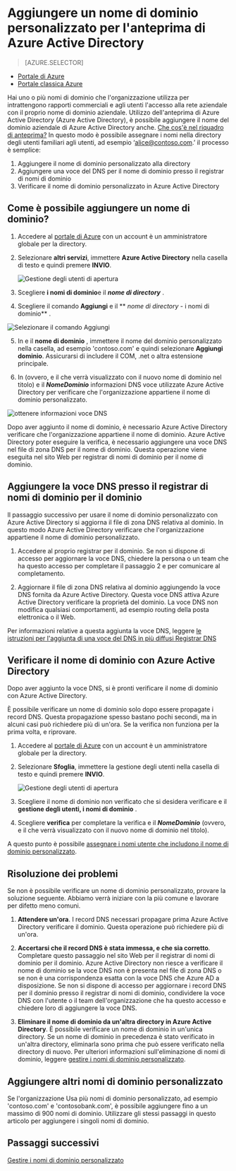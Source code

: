 <properties
    pageTitle="Aggiungere il proprio nome di dominio personalizzato per l'anteprima di Azure Active Directory | Microsoft Azure"
    description="Come aggiungere i nomi di dominio della società a Azure Active Directory e come verificare il nome di dominio."
    services="active-directory"
    documentationCenter=""
    authors="jeffsta"
    manager="femila"
    editor=""/>

<tags
    ms.service="active-directory"
    ms.workload="identity"
    ms.tgt_pltfrm="na"
    ms.devlang="na"
    ms.topic="article"
    ms.date="10/17/2016"
    ms.author="curtand"/>

# <a name="add-a-custom-domain-name-to-azure-active-directory-preview"></a>Aggiungere un nome di dominio personalizzato per l'anteprima di Azure Active Directory

> [AZURE.SELECTOR]
- [Portale di Azure](active-directory-domains-add-azure-portal.md)
- [Portale classica Azure](active-directory-add-domain.md)

Hai uno o più nomi di dominio che l'organizzazione utilizza per intrattengono rapporti commerciali e agli utenti l'accesso alla rete aziendale con il proprio nome di dominio aziendale. Utilizzo dell'anteprima di Azure Active Directory (Azure Active Directory), è possibile aggiungere il nome del dominio aziendale di Azure Active Directory anche. [Che cos'è nel riquadro di anteprima?](active-directory-preview-explainer.md) In questo modo è possibile assegnare i nomi nella directory degli utenti familiari agli utenti, ad esempio ‘alice@contoso.com.’ il processo è semplice:

1. Aggiungere il nome di dominio personalizzato alla directory
2. Aggiungere una voce del DNS per il nome di dominio presso il registrar di nomi di dominio
3. Verificare il nome di dominio personalizzato in Azure Active Directory

## <a name="how-do-i-add-a-domain-name"></a>Come è possibile aggiungere un nome di dominio?

1.  Accedere al [portale di Azure](https://portal.azure.com) con un account è un amministratore globale per la directory.

2.  Selezionare **altri servizi**, immettere **Azure Active Directory** nella casella di testo e quindi premere **INVIO**.

    ![Gestione degli utenti di apertura](./media/active-directory-domains-add-azure-portal/user-management.png)

3. Scegliere **i nomi di dominio**e il ***nome di directory*** .

4. Scegliere il comando **Aggiungi** e il ** *nome di directory* - i nomi di dominio** .

  ![Selezionare il comando Aggiungi](./media/active-directory-domains-add-azure-portal/add-command.png)

5. In e il **nome di dominio** , immettere il nome del dominio personalizzato nella casella, ad esempio 'contoso.com' e quindi selezionare **Aggiungi dominio**. Assicurarsi di includere il COM, .net o altra estensione principale.

6. In (ovvero, e il che verrà visualizzato con il nuovo nome di dominio nel titolo) e il ***NomeDominio*** informazioni DNS voce utilizzate Azure Active Directory per verificare che l'organizzazione appartiene il nome di dominio personalizzato.

  ![ottenere informazioni voce DNS](./media/active-directory-domains-add-azure-portal/get-dns-info.png)

Dopo aver aggiunto il nome di dominio, è necessario Azure Active Directory verificare che l'organizzazione appartiene il nome di dominio. Azure Active Directory poter eseguire la verifica, è necessario aggiungere una voce DNS nel file di zona DNS per il nome di dominio. Questa operazione viene eseguita nel sito Web per registrar di nomi di dominio per il nome di dominio.

## <a name="add-the-dns-entry-at-the-domain-name-registrar-for-the-domain"></a>Aggiungere la voce DNS presso il registrar di nomi di dominio per il dominio

Il passaggio successivo per usare il nome di dominio personalizzato con Azure Active Directory si aggiorna il file di zona DNS relativa al dominio. In questo modo Azure Active Directory verificare che l'organizzazione appartiene il nome di dominio personalizzato.

1.  Accedere al proprio registrar per il dominio. Se non si dispone di accesso per aggiornare la voce DNS, chiedere la persona o un team che ha questo accesso per completare il passaggio 2 e per comunicare al completamento.

2.  Aggiornare il file di zona DNS relativa al dominio aggiungendo la voce DNS fornita da Azure Active Directory. Questa voce DNS attiva Azure Active Directory verificare la proprietà del dominio. La voce DNS non modifica qualsiasi comportamenti, ad esempio routing della posta elettronica o il Web.

Per informazioni relative a questa aggiunta la voce DNS, leggere [le istruzioni per l'aggiunta di una voce del DNS in più diffusi Registrar DNS](https://support.office.com/article/Create-DNS-records-for-Office-365-when-you-manage-your-DNS-records-b0f3fdca-8a80-4e8e-9ef3-61e8a2a9ab23/)

## <a name="verify-the-domain-name-with-azure-ad"></a>Verificare il nome di dominio con Azure Active Directory

Dopo aver aggiunto la voce DNS, si è pronti verificare il nome di dominio con Azure Active Directory.

È possibile verificare un nome di dominio solo dopo essere propagate i record DNS. Questa propagazione spesso bastano pochi secondi, ma in alcuni casi può richiedere più di un'ora. Se la verifica non funziona per la prima volta, e riprovare.

1.  Accedere al [portale di Azure](https://portal.azure.com) con un account è un amministratore globale per la directory.

2.  Selezionare **Sfoglia**, immettere la gestione degli utenti nella casella di testo e quindi premere **INVIO**.

    ![Gestione degli utenti di apertura](./media/active-directory-domains-add-azure-portal/user-management.png)

3. Scegliere il nome di dominio non verificato che si desidera verificare e il **gestione degli utenti, i nomi di dominio** .

4. Scegliere **verifica** per completare la verifica e il ***NomeDominio*** (ovvero, e il che verrà visualizzato con il nuovo nome di dominio nel titolo).

A questo punto è possibile [assegnare i nomi utente che includono il nome di dominio personalizzato](active-directory-users-create-azure-portal.md).

## <a name="troubleshooting"></a>Risoluzione dei problemi

Se non è possibile verificare un nome di dominio personalizzato, provare la soluzione seguente. Abbiamo verrà iniziare con la più comune e lavorare per difetto meno comuni.

1.  **Attendere un'ora**. I record DNS necessari propagare prima Azure Active Directory verificare il dominio. Questa operazione può richiedere più di un'ora.

2.  **Accertarsi che il record DNS è stata immessa, e che sia corretto**. Completare questo passaggio nel sito Web per il registrar di nomi di dominio per il dominio. Azure Active Directory non riesce a verificare il nome di dominio se la voce DNS non è presenta nel file di zona DNS o se non è una corrispondenza esatta con la voce DNS che Azure AD a disposizione. Se non si dispone di accesso per aggiornare i record DNS per il dominio presso il registrar di nomi di dominio, condividere la voce DNS con l'utente o il team dell'organizzazione che ha questo accesso e chiedere loro di aggiungere la voce DNS.

3.  **Eliminare il nome di dominio da un'altra directory in Azure Active Directory**. È possibile verificare un nome di dominio in un'unica directory. Se un nome di dominio in precedenza è stato verificato in un'altra directory, eliminarla sono prima che può essere verificato nella directory di nuovo. Per ulteriori informazioni sull'eliminazione di nomi di dominio, leggere [gestire i nomi di dominio personalizzato](active-directory-domains-manage-azure-portal.md).    

## <a name="add-more-custom-domain-names"></a>Aggiungere altri nomi di dominio personalizzato

Se l'organizzazione Usa più nomi di dominio personalizzato, ad esempio 'contoso.com' e 'contosobank.com', è possibile aggiungere fino a un massimo di 900 nomi di dominio. Utilizzare gli stessi passaggi in questo articolo per aggiungere i singoli nomi di dominio.

## <a name="next-steps"></a>Passaggi successivi

[Gestire i nomi di dominio personalizzato](active-directory-domains-manage-azure-portal.md)
